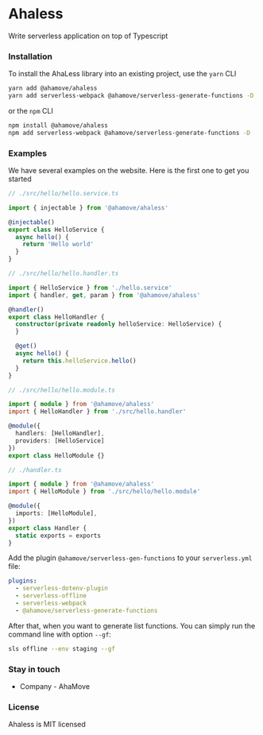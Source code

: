 # Ahaless
Write serverless application on top of Typescript
### Installation
To install the AhaLess library into an existing project, use the `yarn` CLI 
```bash
yarn add @ahamove/ahaless 
yarn add serverless-webpack @ahamove/serverless-generate-functions -D
```
or the `npm` CLI
```bash
npm install @ahamove/ahaless
npm add serverless-webpack @ahamove/serverless-generate-functions -D
```

### Examples
We have several examples on the website. Here is the first one to get you started

```typescript
// ./src/hello/hello.service.ts

import { injectable } from '@ahamove/ahaless'

@injectable()
export class HelloService {
  async hello() {
    return 'Hello world'
  }
}
```

```typescript
// ./src/hello/hello.handler.ts

import { HelloService } from './hello.service'
import { handler, get, param } from '@ahamove/ahaless'

@handler()
export class HelloHandler {
  constructor(private readonly helloService: HelloService) {
  }

  @get()
  async hello() {
    return this.helloService.hello()
  }
}
```

```typescript
// ./src/hello/hello.module.ts

import { module } from '@ahamove/ahaless'
import { HelloHandler } from './src/hello.handler'

@module({
  handlers: [HelloHandler],
  providers: [HelloService]
})
export class HelloModule {}
```

```typescript
// ./handler.ts

import { module } from '@ahamove/ahaless'
import { HelloModule } from './src/hello/hello.module'

@module({
  imports: [HelloModule],
})
export class Handler {
  static exports = exports
}
```

Add the plugin `@ahamove/serverless-gen-functions` to your `serverless.yml` file:
```yaml
plugins:
  - serverless-dotenv-plugin
  - serverless-offline
  - serverless-webpack
  - @ahamove/serverless-generate-functions
```

After that, when you want to generate list functions. You can simply run the command line with option `--gf`:
```bash
sls offline --env staging --gf
```

### Stay in touch
* Company - AhaMove

### License
Ahaless is MIT licensed
